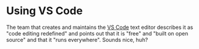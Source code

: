 # Using VS Code

The team that creates and maintains the [VS Code](https://code.visualstudio.com/)
text editor describes it as "code editing redefined" and points out that it is
"free" and "built on open source" and that it "runs everywhere". Sounds nice,
huh?
